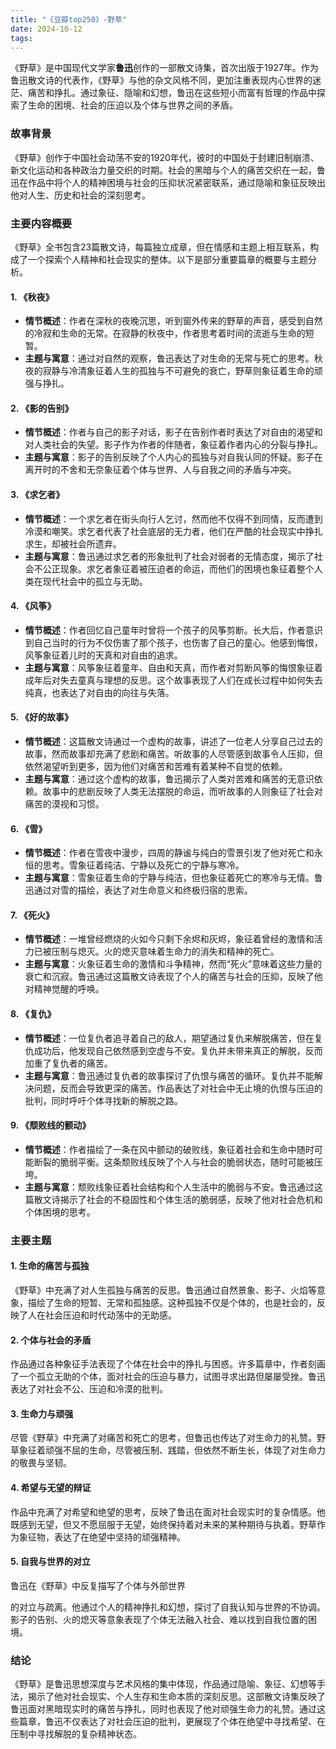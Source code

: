 ```yaml
---
title: "《豆瓣top250》-野草"
date: 2024-10-12
tags: 
---
```

《野草》是中国现代文学家**鲁迅**创作的一部散文诗集，首次出版于1927年。作为鲁迅散文诗的代表作，《野草》与他的杂文风格不同，更加注重表现内心世界的迷茫、痛苦和挣扎。通过象征、隐喻和幻想，鲁迅在这些短小而富有哲理的作品中探索了生命的困境、社会的压迫以及个体与世界之间的矛盾。

### 故事背景
《野草》创作于中国社会动荡不安的1920年代，彼时的中国处于封建旧制崩溃、新文化运动和各种政治力量交织的时期。社会的黑暗与个人的痛苦交织在一起，鲁迅在作品中将个人的精神困境与社会的压抑状况紧密联系，通过隐喻和象征反映出他对人生、历史和社会的深刻思考。

### 主要内容概要

《野草》全书包含23篇散文诗，每篇独立成章，但在情感和主题上相互联系，构成了一个探索个人精神和社会现实的整体。以下是部分重要篇章的概要与主题分析。

#### 1. **《秋夜》**
- **情节概述**：作者在深秋的夜晚沉思，听到窗外传来的野草的声音，感受到自然的冷寂和生命的无常。在寂静的秋夜中，作者思考着时间的流逝与生命的短暂。
- **主题与寓意**：通过对自然的观察，鲁迅表达了对生命的无常与死亡的思考。秋夜的寂静与冷清象征着人生的孤独与不可避免的衰亡，野草则象征着生命的顽强与挣扎。

#### 2. **《影的告别》**
- **情节概述**：作者与自己的影子对话，影子在告别作者时表达了对自由的渴望和对人类社会的失望。影子作为作者的伴随者，象征着作者内心的分裂与挣扎。
- **主题与寓意**：影子的告别反映了个人内心的孤独与对自我认同的怀疑。影子在离开时的不舍和无奈象征着个体与世界、人与自我之间的矛盾与冲突。

#### 3. **《求乞者》**
- **情节概述**：一个求乞者在街头向行人乞讨，然而他不仅得不到同情，反而遭到冷漠和嘲笑。求乞者代表了社会底层的无力者，他们在严酷的社会现实中挣扎求生，却被社会所遗弃。
- **主题与寓意**：鲁迅通过求乞者的形象批判了社会对弱者的无情态度，揭示了社会不公正现象。求乞者象征着被压迫者的命运，而他们的困境也象征着整个人类在现代社会中的孤立与无助。

#### 4. **《风筝》**
- **情节概述**：作者回忆自己童年时曾将一个孩子的风筝剪断。长大后，作者意识到自己当时的行为不仅伤害了那个孩子，也伤害了自己的童心。他感到悔恨，风筝象征着儿时的天真和对自由的追求。
- **主题与寓意**：风筝象征着童年、自由和天真，而作者对剪断风筝的悔恨象征着成年后对失去童真与理想的反思。这个故事表现了人们在成长过程中如何失去纯真，也表达了对自由的向往与失落。

#### 5. **《好的故事》**
- **情节概述**：这篇散文诗通过一个虚构的故事，讲述了一位老人分享自己过去的故事，然而故事却充满了悲剧和痛苦。听故事的人尽管感到故事令人压抑，但依然渴望听到更多，因为他们对痛苦和苦难有着某种不自觉的依赖。
- **主题与寓意**：通过这个虚构的故事，鲁迅揭示了人类对苦难和痛苦的无意识依赖。故事中的悲剧反映了人类无法摆脱的命运，而听故事的人则象征了社会对痛苦的漠视和习惯。

#### 6. **《雪》**
- **情节概述**：作者在雪夜中漫步，四周的静谧与纯白的雪景引发了他对死亡和永恒的思考。雪象征着纯洁、宁静以及死亡的宁静与寒冷。
- **主题与寓意**：雪象征着生命的宁静与纯洁，但也象征着死亡的寒冷与无情。鲁迅通过对雪的描绘，表达了对生命意义和终极归宿的思索。

#### 7. **《死火》**
- **情节概述**：一堆曾经燃烧的火如今只剩下余烬和灰烬，象征着曾经的激情和活力已被压制与熄灭。火的熄灭意味着生命力的消失和精神的死亡。
- **主题与寓意**：火象征着生命的激情和斗争精神，然而“死火”意味着这些力量的衰亡和沉寂。鲁迅通过这篇散文诗表现了个人的痛苦与社会的压抑，反映了他对精神觉醒的呼唤。

#### 8. **《复仇》**
- **情节概述**：一位复仇者追寻着自己的敌人，期望通过复仇来解脱痛苦，但在复仇成功后，他发现自己依然感到空虚与不安。复仇并未带来真正的解脱，反而加重了复仇者的痛苦。
- **主题与寓意**：鲁迅通过复仇者的故事探讨了仇恨与痛苦的循环。复仇并不能解决问题，反而会导致更深的痛苦。作品表达了对社会中无止境的仇恨与压迫的批判，同时呼吁个体寻找新的解脱之路。

#### 9. **《颓败线的颤动》**
- **情节概述**：作者描绘了一条在风中颤动的破败线，象征着社会和生命中随时可能断裂的脆弱平衡。这条颓败线反映了个人与社会的脆弱状态，随时可能被压垮。
- **主题与寓意**：颓败线象征着社会结构和个人生活中的脆弱与不安。鲁迅通过这篇散文诗揭示了社会的不稳固性和个体生活的脆弱感，反映了他对社会危机和个体困境的思考。

### 主要主题

#### 1. **生命的痛苦与孤独**
《野草》中充满了对人生孤独与痛苦的反思。鲁迅通过自然景象、影子、火焰等意象，描绘了生命的短暂、无常和孤独感。这种孤独不仅是个体的，也是社会的，反映了人在社会压迫和时代动荡中的无助感。

#### 2. **个体与社会的矛盾**
作品通过各种象征手法表现了个体在社会中的挣扎与困惑。许多篇章中，作者刻画了一个孤立无助的个体，面对社会的压迫与暴力，试图寻求出路但屡屡受挫。鲁迅表达了对社会不公、压迫和冷漠的批判。

#### 3. **生命力与顽强**
尽管《野草》中充满了对痛苦和死亡的思考，但鲁迅也传达了对生命力的礼赞。野草象征着顽强不屈的生命，尽管被压制、践踏，但依然不断生长，体现了对生命力的敬畏与坚韧。

#### 4. **希望与无望的辩证**
作品中充满了对希望和绝望的思考，反映了鲁迅在面对社会现实时的复杂情感。他既感到无望，但又不愿屈服于无望，始终保持着对未来的某种期待与执着。野草作为象征物，表达了在绝望中坚持的顽强精神。

#### 5. **自我与世界的对立**
鲁迅在《野草》中反复描写了个体与外部世界

的对立与疏离。他通过个人的精神挣扎和幻想，探讨了自我认知与世界的不协调。影子的告别、火的熄灭等意象表现了个体无法融入社会、难以找到自我位置的困境。

### 结论
《野草》是鲁迅思想深度与艺术风格的集中体现，作品通过隐喻、象征、幻想等手法，揭示了他对社会现实、个人生存和生命本质的深刻反思。这部散文诗集反映了鲁迅面对黑暗现实时的痛苦与挣扎，同时也表现了他对顽强生命力的礼赞。通过这些篇章，鲁迅不仅表达了对社会压迫的批判，更展现了个体在绝望中寻找希望、在压制中寻找解脱的复杂精神状态。

